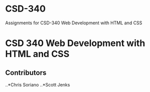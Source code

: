 # CSD-340
Assignments for CSD-340 Web Development with HTML and CSS
# CSD 340 Web Development with HTML and CSS

## Contributors
..*Chris Soriano
..*Scott Jenks
